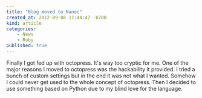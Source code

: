 ```yaml
---
title: "Blog moved to Nanoc"
created_at: 2012-09-08 17:44:47 -0700
kind: article
categories:
    - News
    - Ruby
published: true
---
```


Finally I got fed up with octopress. It's way too cryptic for me. One of the major reasons I moved to octopress was the hackability it provided. I tried a bunch of custom settings but in the end it was not what I wanted. Somehow I could never get used to the whole concept of octopress. Then I decided to use something based on Python due to my blind love for the language.
